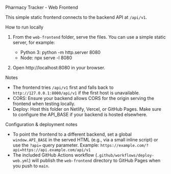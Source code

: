 Pharmacy Tracker - Web Frontend

This simple static frontend connects to the backend API at `/api/v1`.

How to run locally

1. From the `web-frontend` folder, serve the files. You can use a simple static server, for example:

   - Python 3: python -m http.server 8080
   - Node: npx serve -l 8080

2. Open http://localhost:8080 in your browser.

Notes

- The frontend tries `/api/v1` first and falls back to `http://127.0.0.1:8000/api/v1` if the first host is unavailable.
- CORS: Ensure your backend allows CORS for the origin serving the frontend when testing locally.
- Deploy: Host this folder on Netlify, Vercel, or GitHub Pages. Make sure to configure the API_BASE if your backend is hosted elsewhere.

Configuration & deployment notes

- To point the frontend to a different backend, set a global `window.API_BASE` in the served HTML (e.g., via a small inline script) or use the `?api=` query parameter. Example: `https://example.com/?api=https://api.example.com/api/v1`
- The included GitHub Actions workflow (`.github/workflows/deploy-web.yml`) will publish the `web-frontend` directory to GitHub Pages when you push to `main`.
